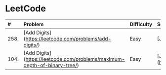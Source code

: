 # LeetCode
| # | Problem | Difficulty | Solution |
| :---- | :------------------------ | :-------- | :-------- |
| 258. | [Add Digits] (https://leetcode.com/problems/add-digits/) | Easy | [Java] (https://github.com/srinivaskcg/LeetCode/blob/master/LeetCode/src/interview/practice/AddDigits.java) |
| 104. | [Add Digits] (https://leetcode.com/problems/maximum-depth-of-binary-tree/) | Easy | [Java] (https://github.com/srinivaskcg/CodeGround/blob/master/LeetCode/src/interview/practice/MaximumDepthofBinaryTree.java) |
